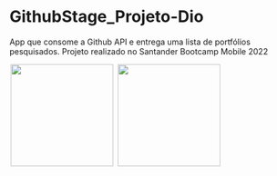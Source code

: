 # GithubStage_Projeto-Dio

App que consome a Github API e entrega uma lista de portfólios pesquisados. Projeto realizado no Santander Bootcamp Mobile 2022

<p float="left">
<img src="https://tulioalbu.github.io/GithubStage_Projeto-Dio/Screenshots/Screenshot_20220806_023153.png" width = "180" hspace="2">
<img src="https://tulioalbu.github.io/GithubStage_Projeto-Dio/Screenshots/Screenshot_20220806_023146.png" width = "180" hspace="2">

